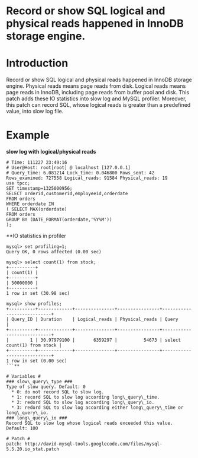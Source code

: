 # Record or show SQL logical and physical reads happened in InnoDB storage engine.

# Introduction #

Record or show SQL logical and physical reads happened in InnoDB storage engine. Physical reads means page reads from disk. Logical reads means page reads in InnoDB, including page reads from buffer pool and disk. This patch adds these IO statistics into slow log and MySQL profiler. Moreover, this patch can record SQL, whose logical reads is greater than a predefined value, into slow log file.


# Example #
**slow log with logical/physical reads**
```
# Time: 111227 23:49:16
# User@Host: root[root] @ localhost [127.0.0.1]
# Query_time: 6.081214 Lock_time: 0.046800 Rows_sent: 42 Rows_examined: 727558 Logical_reads: 91584 Physical_reads: 19
use tpcc;
SET timestamp=1325000956;
SELECT orderid,customerid,employeeid,orderdate
FROM orders
WHERE orderdate IN
( SELECT MAX(orderdate)
FROM orders
GROUP BY (DATE_FORMAT(orderdate,'%Y%M'))
);
```
**IO statistics in profiler
```
mysql> set profiling=1;
Query OK, 0 rows affected (0.00 sec)

mysql> select count(1) from stock;
+----------+
| count(1) |
+----------+
| 50000000 |
+----------+
1 row in set (30.98 sec)

mysql> show profiles;
+----------+-------------+---------------+----------------+----------------------------+
| Query_ID | Duration    | Logical_reads | Physical_reads | Query                      |
+----------+-------------+---------------+----------------+----------------------------+
|        1 | 30.97979100 |       6359297 |          54673 | select count(1) from stock |
+----------+-------------+---------------+----------------+----------------------------+
1 row in set (0.00 sec)
```**

# Variables #
### slow\_query\_type ###
Type of slow query. Default: 0
  * 0: do not record SQL to slow log.
  * 1: record SQL to slow log according long\_query\_time.
  * 2: redord SQL to slow log according long\_query\_io.
  * 3: redord SQL to slow log according either long\_query\_time or long\_query\_io.
### long\_query\_io ###
Record SQL to slow log whose logical reads exceeded this value. Default: 100

# Patch #
patch: http://david-mysql-tools.googlecode.com/files/mysql-5.5.20.io_stat.patch
